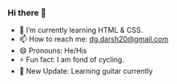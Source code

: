 ### Hi there 👋

- 🌱 I’m currently learning HTML & CSS.
- 📫 How to reach me: dg.darsh20@gmail.com
- 😄 Pronouns: He/His
- ⚡ Fun fact: I am fond of cycling. 
- 🎸 New Update: Learning guitar currently

